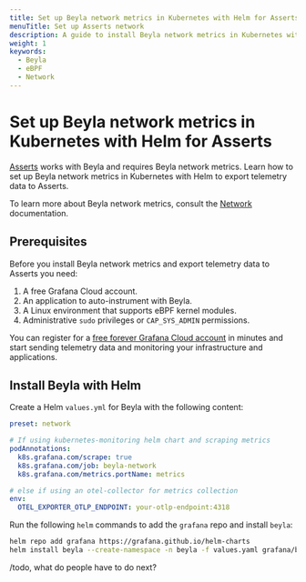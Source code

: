 ```yaml
---
title: Set up Beyla network metrics in Kubernetes with Helm for Asserts
menuTitle: Set up Asserts network
description: A guide to install Beyla network metrics in Kubernetes with Helm for Asserts.
weight: 1
keywords:
  - Beyla
  - eBPF
  - Network
---
```


# Set up Beyla network metrics in Kubernetes with Helm for Asserts

[Asserts](/docs/grafana-cloud/monitor-applications/asserts/) works with Beyla and requires Beyla network metrics. Learn how to set up Beyla network metrics in Kubernetes with Helm to export telemetry data to Asserts.

To learn more about Beyla network metrics, consult the [Network](/docs/beyla/latest/network/) documentation.

## Prerequisites

Before you install Beyla network metrics and export telemetry data to Asserts you need:

1. A free Grafana Cloud account.
1. An application to auto-instrument with Beyla.
1. A Linux environment that supports eBPF kernel modules.
1. Administrative `sudo` privileges or `CAP_SYS_ADMIN` permissions.

You can register for a [free forever Grafana Cloud account](https://grafana.com/auth/sign-up/create-user?) in minutes and start sending telemetry data and monitoring your infrastructure and applications.

## Install Beyla with Helm

Create a Helm `values.yml` for Beyla with the following content:

```yaml
preset: network

# If using kubernetes-monitoring helm chart and scraping metrics
podAnnotations:
  k8s.grafana.com/scrape: true
  k8s.grafana.com/job: beyla-network
  k8s.grafana.com/metrics.portName: metrics

# else if using an otel-collector for metrics collection
env:
  OTEL_EXPORTER_OTLP_ENDPOINT: your-otlp-endpoint:4318
```
Run the following `helm` commands to add the `grafana` repo and install `beyla`:

```sh
helm repo add grafana https://grafana.github.io/helm-charts
helm install beyla --create-namespace -n beyla -f values.yaml grafana/beyla
```

/todo, what do people have to do next?
